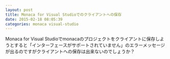 ```yaml
---
layout: post
title: Monaca for Visual Studioでのクライアントへの保存
date: 2015-02-18 08:05:39
categories: monaca visual-studio
---
```

<p>Monaca for Visual Studioでmonacaのプロジェクトをクライアントに保存しようとすると「インターフェースがサポートされていません」のエラーメッセージが出るのですがクライアントへの保存は出来ないのでしょうか？</p>
